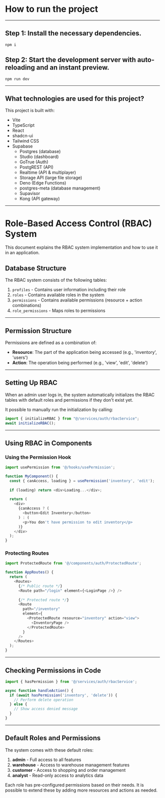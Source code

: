 # How to run the project

---

## Step 1: Install the necessary dependencies.

```
npm i
```

## Step 2: Start the development server with auto-reloading and an instant preview.
```
npm run dev
```

---

## What technologies are used for this project?

This project is built with:

- Vite
- TypeScript
- React
- shadcn-ui
- Tailwind CSS
- Supabase
    - Postgres (database)
    - Studio (dashboard)
    - GoTrue (Auth)
    - PostgREST (API)
    - Realtime (API & multiplayer)
    - Storage API (large file storage)
    - Deno (Edge Functions)
    - postgres-meta (database management)
    - Supavisor
    - Kong (API gateway)

---

# Role-Based Access Control (RBAC) System

This document explains the RBAC system implementation and how to use it in an application.

## Database Structure

The RBAC system consists of the following tables:

1. `profiles` - Contains user information including their role
2. `roles` - Contains available roles in the system
3. `permissions` - Contains available permissions (resource + action combinations)
4. `role_permissions` - Maps roles to permissions

---

## Permission Structure

Permissions are defined as a combination of:
- **Resource**: The part of the application being accessed (e.g., 'inventory', 'users')
- **Action**: The operation being performed (e.g., 'view', 'edit', 'delete')

---

## Setting Up RBAC

When an admin user logs in, the system automatically initializes the RBAC tables with default roles and permissions if they don't exist yet.

It possible to manually run the initialization by calling:

```typescript
import { initializeRBAC } from "@/services/auth/rbacService";
await initializeRBAC();
```

---

## Using RBAC in Components

### Using the Permission Hook

```typescript
import usePermission from '@/hooks/usePermission';

function MyComponent() {
  const { canAccess, loading } = usePermission('inventory', 'edit');
  
  if (loading) return <div>Loading...</div>;
  
  return (
    <div>
      {canAccess ? (
        <button>Edit Inventory</button>
      ) : (
        <p>You don't have permission to edit inventory</p>
      )}
    </div>
  );
}
```

### Protecting Routes

```typescript
import ProtectedRoute from '@/components/auth/ProtectedRoute';

function AppRoutes() {
  return (
    <Routes>
      {/* Public route */}
      <Route path="/login" element={<LoginPage />} />
      
      {/* Protected route */}
      <Route 
        path="/inventory" 
        element={
          <ProtectedRoute resource="inventory" action="view">
            <InventoryPage />
          </ProtectedRoute>
        } 
      />
    </Routes>
  );
}
```

---

## Checking Permissions in Code

```typescript
import { hasPermission } from '@/services/auth/rbacService';

async function handleAction() {
  if (await hasPermission('inventory', 'delete')) {
    // Perform delete operation
  } else {
    // Show access denied message
  }
}
```

---

## Default Roles and Permissions

The system comes with these default roles:

1. **admin** - Full access to all features
2. **warehouse** - Access to warehouse management features
3. **customer** - Access to shopping and order management
4. **analyst** - Read-only access to analytics data

Each role has pre-configured permissions based on their needs. It is possible to extend these by adding more resources and actions as needed.
